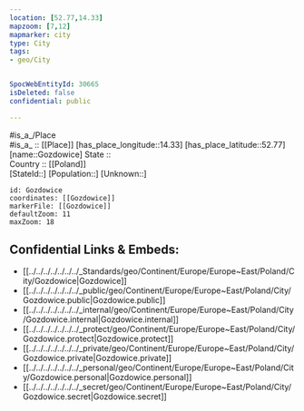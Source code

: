 ```yaml
---
location: [52.77,14.33] 
mapzoom: [7,12] 
mapmarker: city 
type: City
tags:
- geo/City


SpocWebEntityId: 30665
isDeleted: false
confidential: public

---
```

#is_a_/Place  
#is_a_ :: [[Place]] 
[has_place_longitude::14.33] 
[has_place_latitude::52.77] 
[name::Gozdowice] 
State ::  
Country :: [[Poland]]  
[StateId::] 
[Population::] 
[Unknown::] 


```leaflet
id: Gozdowice
coordinates: [[Gozdowice]] 
markerFile: [[Gozdowice]] 
defaultZoom: 11 
maxZoom: 18
```


## Confidential Links & Embeds: 
- [[../../../../../../../_Standards/geo/Continent/Europe/Europe~East/Poland/City/Gozdowice|Gozdowice]] 
- [[../../../../../../../_public/geo/Continent/Europe/Europe~East/Poland/City/Gozdowice.public|Gozdowice.public]] 
- [[../../../../../../../_internal/geo/Continent/Europe/Europe~East/Poland/City/Gozdowice.internal|Gozdowice.internal]] 
- [[../../../../../../../_protect/geo/Continent/Europe/Europe~East/Poland/City/Gozdowice.protect|Gozdowice.protect]] 
- [[../../../../../../../_private/geo/Continent/Europe/Europe~East/Poland/City/Gozdowice.private|Gozdowice.private]] 
- [[../../../../../../../_personal/geo/Continent/Europe/Europe~East/Poland/City/Gozdowice.personal|Gozdowice.personal]] 
- [[../../../../../../../_secret/geo/Continent/Europe/Europe~East/Poland/City/Gozdowice.secret|Gozdowice.secret]] 
